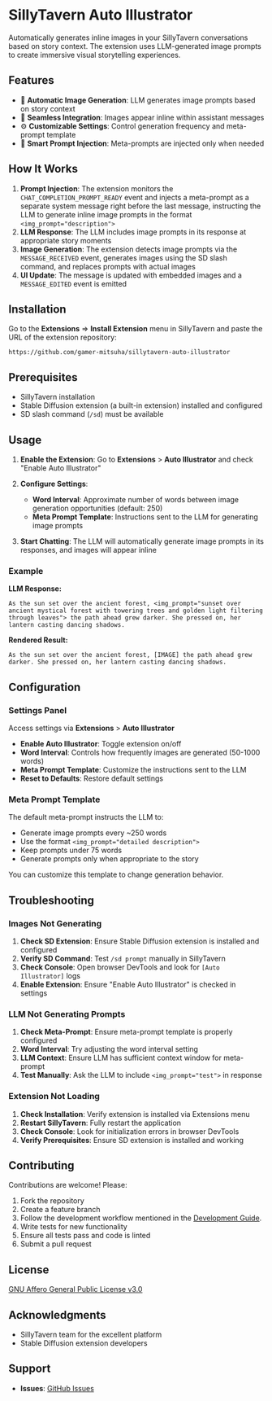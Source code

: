 # SillyTavern Auto Illustrator

Automatically generates inline images in your SillyTavern conversations based on story context. The extension uses LLM-generated image prompts to create immersive visual storytelling experiences.

## Features

- 🎨 **Automatic Image Generation**: LLM generates image prompts based on story context
- 🔄 **Seamless Integration**: Images appear inline within assistant messages
- ⚙️ **Customizable Settings**: Control generation frequency and meta-prompt template
- 📝 **Smart Prompt Injection**: Meta-prompts are injected only when needed

## How It Works

1. **Prompt Injection**: The extension monitors the `CHAT_COMPLETION_PROMPT_READY` event and injects a meta-prompt as a separate system message right before the last message, instructing the LLM to generate inline image prompts in the format `<img_prompt="description">`
2. **LLM Response**: The LLM includes image prompts in its response at appropriate story moments
3. **Image Generation**: The extension detects image prompts via the `MESSAGE_RECEIVED` event, generates images using the SD slash command, and replaces prompts with actual images
4. **UI Update**: The message is updated with embedded images and a `MESSAGE_EDITED` event is emitted

## Installation

Go to the **Extensions** => **Install Extension** menu in SillyTavern and paste the URL of the extension repository:

```
https://github.com/gamer-mitsuha/sillytavern-auto-illustrator
```

## Prerequisites

- SillyTavern installation
- Stable Diffusion extension (a built-in extension) installed and configured
- SD slash command (`/sd`) must be available

## Usage

1. **Enable the Extension**: Go to **Extensions** > **Auto Illustrator** and check "Enable Auto Illustrator"

2. **Configure Settings**:
   - **Word Interval**: Approximate number of words between image generation opportunities (default: 250)
   - **Meta Prompt Template**: Instructions sent to the LLM for generating image prompts

3. **Start Chatting**: The LLM will automatically generate image prompts in its responses, and images will appear inline

### Example

**LLM Response:**
```
As the sun set over the ancient forest, <img_prompt="sunset over ancient mystical forest with towering trees and golden light filtering through leaves"> the path ahead grew darker. She pressed on, her lantern casting dancing shadows.
```

**Rendered Result:**
```
As the sun set over the ancient forest, [IMAGE] the path ahead grew darker. She pressed on, her lantern casting dancing shadows.
```

## Configuration

### Settings Panel

Access settings via **Extensions** > **Auto Illustrator**

- **Enable Auto Illustrator**: Toggle extension on/off
- **Word Interval**: Controls how frequently images are generated (50-1000 words)
- **Meta Prompt Template**: Customize the instructions sent to the LLM
- **Reset to Defaults**: Restore default settings

### Meta Prompt Template

The default meta-prompt instructs the LLM to:
- Generate image prompts every ~250 words
- Use the format `<img_prompt="detailed description">`
- Keep prompts under 75 words
- Generate prompts only when appropriate to the story

You can customize this template to change generation behavior.


## Troubleshooting

### Images Not Generating

1. **Check SD Extension**: Ensure Stable Diffusion extension is installed and configured
2. **Verify SD Command**: Test `/sd prompt` manually in SillyTavern
3. **Check Console**: Open browser DevTools and look for `[Auto Illustrator]` logs
4. **Enable Extension**: Ensure "Enable Auto Illustrator" is checked in settings

### LLM Not Generating Prompts

1. **Check Meta-Prompt**: Ensure meta-prompt template is properly configured
2. **Word Interval**: Try adjusting the word interval setting
3. **LLM Context**: Ensure LLM has sufficient context window for meta-prompt
4. **Test Manually**: Ask the LLM to include `<img_prompt="test">` in response

### Extension Not Loading

1. **Check Installation**: Verify extension is installed via Extensions menu
2. **Restart SillyTavern**: Fully restart the application
3. **Check Console**: Look for initialization errors in browser DevTools
4. **Verify Prerequisites**: Ensure SD extension is installed and working

## Contributing

Contributions are welcome! Please:

1. Fork the repository
2. Create a feature branch
3. Follow the development workflow mentioned in the [Development Guide](docs/DEVELOPMENT.md).
4. Write tests for new functionality
5. Ensure all tests pass and code is linted
6. Submit a pull request

## License

[GNU Affero General Public License v3.0](LICENSE)

## Acknowledgments

- SillyTavern team for the excellent platform
- Stable Diffusion extension developers

## Support

- **Issues**: [GitHub Issues](https://github.com/gamer-mitsuha/sillytavern-auto-illustrator/issues)
